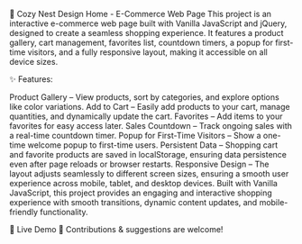 🚀 Cozy Nest Design Home - E-Commerce Web Page
This project is an interactive e-commerce web page built with Vanilla JavaScript and jQuery, designed to create a seamless shopping experience. It features a product gallery, cart management, favorites list, countdown timers, a popup for first-time visitors, and a fully responsive layout, making it accessible on all device sizes.

✨ Features:

Product Gallery – View products, sort by categories, and explore options like color variations.
Add to Cart – Easily add products to your cart, manage quantities, and dynamically update the cart.
Favorites – Add items to your favorites for easy access later.
Sales Countdown – Track ongoing sales with a real-time countdown timer.
Popup for First-Time Visitors – Show a one-time welcome popup to first-time users.
Persistent Data – Shopping cart and favorite products are saved in localStorage, ensuring data persistence even after page reloads or browser restarts.
Responsive Design – The layout adjusts seamlessly to different screen sizes, ensuring a smooth user experience across mobile, tablet, and desktop devices.
Built with Vanilla JavaScript, this project provides an engaging and interactive shopping experience with smooth transitions, dynamic content updates, and mobile-friendly functionality.

🔗 Live Demo
📌 Contributions & suggestions are welcome!

